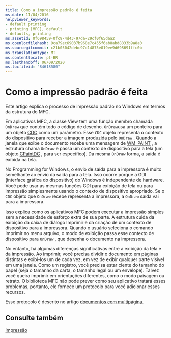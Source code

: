 ```yaml
---
title: Como a impressão padrão é feita
ms.date: 11/04/2016
helpviewer_keywords:
- default printing
- printing [MFC], default
- defaults, printing
ms.assetid: 0f698459-0fc9-4d43-97da-29cf0f65daa2
ms.openlocfilehash: 9ca79ec69037b960e7c455f6ab8abd8833b9a8a0
ms.sourcegitcommit: c21b05042debc97d14875e019ee9d698691ffc0b
ms.translationtype: MT
ms.contentlocale: pt-BR
ms.lasthandoff: 06/09/2020
ms.locfileid: "84618580"
---
```

# <a name="how-default-printing-is-done"></a>Como a impressão padrão é feita

Este artigo explica o processo de impressão padrão no Windows em termos da estrutura do MFC.

Em aplicativos MFC, a classe View tem uma função membro chamada `OnDraw` que contém todo o código de desenho. `OnDraw`usa um ponteiro para um objeto [CDC](reference/cdc-class.md) como um parâmetro. Esse `CDC` objeto representa o contexto do dispositivo para receber a imagem produzida pelo `OnDraw` . Quando a janela que exibe o documento recebe uma mensagem de [WM_PAINT](/windows/win32/gdi/wm-paint) , a estrutura chama `OnDraw` e passa um contexto de dispositivo para a tela (um objeto [CPaintDC](reference/cpaintdc-class.md) , para ser específico). Da mesma `OnDraw` forma, a saída é exibida na tela.

No Programming for Windows, o envio de saída para a impressora é muito semelhante ao envio da saída para a tela. Isso ocorre porque a GDI (interface gráfica do dispositivo) do Windows é independente de hardware. Você pode usar as mesmas funções GDI para exibição de tela ou para impressão simplesmente usando o contexto de dispositivo apropriado. Se o `CDC` objeto que `OnDraw` recebe representa a impressora, a `OnDraw` saída vai para a impressora.

Isso explica como os aplicativos MFC podem executar a impressão simples sem a necessidade de esforço extra de sua parte. A estrutura cuida da exibição da caixa de diálogo Imprimir e da criação de um contexto de dispositivo para a impressora. Quando o usuário seleciona o comando Imprimir no menu arquivo, o modo de exibição passa esse contexto de dispositivo para `OnDraw` , que desenha o documento na impressora.

No entanto, há algumas diferenças significativas entre a exibição da tela e da impressão. Ao imprimir, você precisa dividir o documento em páginas distintas e exibi-los um de cada vez, em vez de exibir qualquer parte visível em uma janela. Como um registro, você precisa estar ciente do tamanho do papel (seja o tamanho da carta, o tamanho legal ou um envelope). Talvez você queira imprimir em orientações diferentes, como o modo paisagem ou retrato. O biblioteca MFC não pode prever como seu aplicativo tratará esses problemas, portanto, ele fornece um protocolo para você adicionar esses recursos.

Esse protocolo é descrito no artigo [documentos com multipágina](multipage-documents.md).

## <a name="see-also"></a>Consulte também

[Impressão](printing.md)
